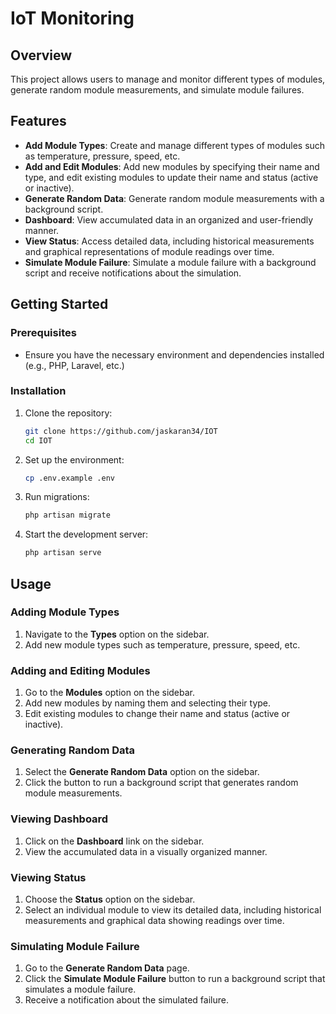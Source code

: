 # IoT Monitoring

## Overview
This project allows users to manage and monitor different types of modules, generate random module measurements, and simulate module failures.

## Features
- **Add Module Types**: Create and manage different types of modules such as temperature, pressure, speed, etc.
- **Add and Edit Modules**: Add new modules by specifying their name and type, and edit existing modules to update their name and status (active or inactive).
- **Generate Random Data**: Generate random module measurements with a background script.
- **Dashboard**: View accumulated data in an organized and user-friendly manner.
- **View Status**: Access detailed data, including historical measurements and graphical representations of module readings over time.
- **Simulate Module Failure**: Simulate a module failure with a background script and receive notifications about the simulation.

## Getting Started

### Prerequisites
- Ensure you have the necessary environment and dependencies installed (e.g., PHP, Laravel, etc.)

### Installation
1. Clone the repository:
    ```sh
    git clone https://github.com/jaskaran34/IOT
    cd IOT
    ```

2. Set up the environment:
    ```sh
    cp .env.example .env
    ```

3. Run migrations:
    ```sh
    php artisan migrate
    ```

4. Start the development server:
    ```sh
    php artisan serve
    ```

## Usage

### Adding Module Types
1. Navigate to the **Types** option on the sidebar.
2. Add new module types such as temperature, pressure, speed, etc.

### Adding and Editing Modules
1. Go to the **Modules** option on the sidebar.
2. Add new modules by naming them and selecting their type.
3. Edit existing modules to change their name and status (active or inactive).

### Generating Random Data
1. Select the **Generate Random Data** option on the sidebar.
2. Click the button to run a background script that generates random module measurements.

### Viewing Dashboard
1. Click on the **Dashboard** link on the sidebar.
2. View the accumulated data in a visually organized manner.

### Viewing Status
1. Choose the **Status** option on the sidebar.
2. Select an individual module to view its detailed data, including historical measurements and graphical data showing readings over time.

### Simulating Module Failure
1. Go to the **Generate Random Data** page.
2. Click the **Simulate Module Failure** button to run a background script that simulates a module failure.
3. Receive a notification about the simulated failure.
